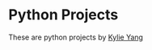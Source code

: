 # Python Projects

These are python projects by [Kylie Yang](https://www.youtube.com/watch?v=8ext9G7xspg&t=9507s&pp=ygUKa3lsaWUgeWFuZw%3D%3D)
